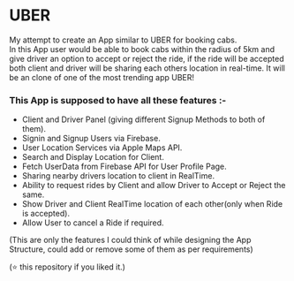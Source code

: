 # UBER
My attempt to create an App similar to UBER for booking cabs.\
In this App user would be able to book cabs within the radius of 5km and give driver an option to accept or reject the ride, if the ride will be accepted both client and driver will be sharing each others location in real-time. It will be an clone of one of the most trending app UBER!


### This App is supposed to have all these features :-
- Client and Driver Panel (giving different Signup Methods to both of them).
- Signin and Signup Users via Firebase.
- User Location Services via Apple Maps API.
- Search and Display Location for Client.
- Fetch UserData from Firebase API for User Profile Page.
- Sharing nearby drivers location to client in RealTime.
- Ability to request rides by Client and allow Driver to Accept or Reject the same.
- Show Driver and Client RealTime location of each other(only when Ride is accepted).
- Allow User to cancel a Ride if required.

(This are only the features I could think of while designing the App Structure, could add or remove some of them as per requirements)

(⭐️ this repository if you liked it.)

